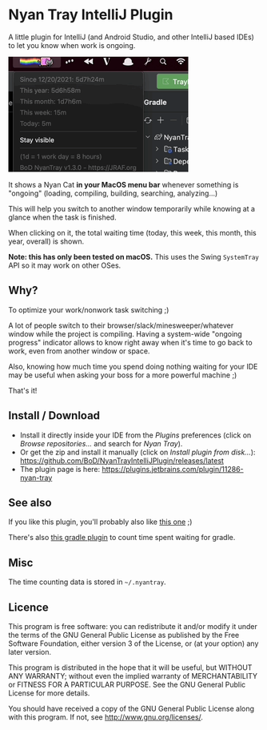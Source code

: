 # Nyan Tray IntelliJ Plugin

A little plugin for IntelliJ (and Android Studio, and other IntelliJ based IDEs)
to let you know when work is ongoing.

![Illustration](/illus.gif?raw=true "Illustration")

It shows a Nyan Cat **in your MacOS menu bar** whenever something is "ongoing" (loading, compiling, building, searching, analyzing...)

This will help you switch to another window temporarily while knowing at a glance when the task is finished.

When clicking on it, the total waiting time (today, this week, this month, this year, overall) is shown.

**Note: this has only been tested on macOS.** This uses the Swing <code>SystemTray</code> API so it may work on other OSes.

      
## Why?
To optimize your work/nonwork task switching ;)

A lot of people switch to their browser/slack/minesweeper/whatever window while the project
is compiling. Having a system-wide "ongoing progress" indicator allows to 
know right away when it's time to go back to work, even from another window or space.

Also, knowing how much time you spend doing nothing waiting for your IDE may 
be useful when asking your boss for a more powerful machine ;)

That's it!


## Install / Download
- Install it directly inside your IDE from the *Plugins* preferences (click on *Browse repositories...* and search for *Nyan Tray*).
- Or get the zip and install it manually (click on *Install plugin from disk...*): https://github.com/BoD/NyanTrayIntelliJPlugin/releases/latest
- The plugin page is here: https://plugins.jetbrains.com/plugin/11286-nyan-tray


## See also
If you like this plugin, you'll probably also like [this one](https://github.com/batya239/NyanProgressBar) ;)

There's also [this gradle plugin](https://github.com/passy/build-time-tracker-plugin) to count time spent waiting for gradle.


## Misc
The time counting data is stored in `~/.nyantray`.


## Licence

This program is free software: you can redistribute it and/or modify
it under the terms of the GNU General Public License as published by
the Free Software Foundation, either version 3 of the License, or
(at your option) any later version.

This program is distributed in the hope that it will be useful,
but WITHOUT ANY WARRANTY; without even the implied warranty of
MERCHANTABILITY or FITNESS FOR A PARTICULAR PURPOSE.  See the
GNU General Public License for more details.

You should have received a copy of the GNU General Public License
along with this program.  If not, see <http://www.gnu.org/licenses/>.
